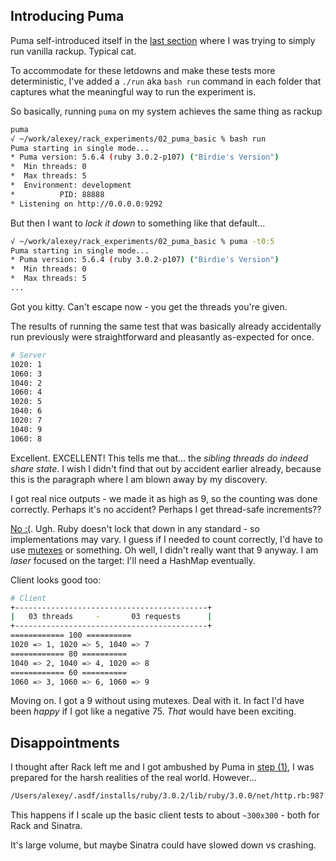 ## Introducing Puma
Puma self-introduced itself in the [last section](../01_rack_threaded_requests/README.md) where I was trying to simply run vanilla rackup. Typical cat.

To accommodate for these letdowns and make these tests more deterministic, I've added a `./run` aka `bash run` command in each folder that captures what the meaningful way to run the experiment is.

So basically, running `puma` on my system achieves the same thing as rackup
```bash
puma
√ ~/work/alexey/rack_experiments/02_puma_basic % bash run
Puma starting in single mode...
* Puma version: 5.6.4 (ruby 3.0.2-p107) ("Birdie's Version")
*  Min threads: 0
*  Max threads: 5
*  Environment: development
*          PID: 88888
* Listening on http://0.0.0.0:9292
````

But then I want to _lock it down_ to something like that default...
```bash
√ ~/work/alexey/rack_experiments/02_puma_basic % puma -t0:5
Puma starting in single mode...
* Puma version: 5.6.4 (ruby 3.0.2-p107) ("Birdie's Version")
*  Min threads: 0
*  Max threads: 5
...
````

Got you kitty. Can't escape now - you get the threads you're given.

The results of running the same test that was basically already accidentally run previously were straightforward and pleasantly as-expected for once.

```bash
# Server
1020: 1
1060: 3
1040: 2
1060: 4
1020: 5
1040: 6
1020: 7
1040: 9
1060: 8
```

Excellent. EXCELLENT! This tells me that... the *sibling threads do indeed share state*. I wish I didn't find that out by accident earlier already, because this is the paragraph where I am blown away by my discovery.

I got real nice outputs - we made it as high as 9, so the counting was done correctly. Perhaps it's no accident? Perhaps I get thread-safe increments??

[No :(](https://stackoverflow.com/a/44521011). Ugh. Ruby doesn't lock that down in any standard - so implementations may vary. I guess if I needed to count correctly, I'd have to use [mutexes](https://lucaguidi.com/2014/03/27/thread-safety-with-ruby/) or something. Oh well, I didn't really want that 9 anyway. I am *laser* focused on the target: I'll need a HashMap eventually.

Client looks good too:

```bash
# Client
+-------------------------------------------+
|   03 threads     -       03 requests      |
+-------------------------------------------+
============ 100 ==========
1020 => 1, 1020 => 5, 1040 => 7
============ 80 ==========
1040 => 2, 1040 => 4, 1020 => 8
============ 60 ==========
1060 => 3, 1060 => 6, 1060 => 9
````

Moving on. I got a 9 without using mutexes. Deal with it. In fact I'd have been _happy_ if I got like a negative 75. _That_ would have been exciting.



## Disappointments
I thought after Rack left me and I got ambushed by Puma in [step (1)](../01_rack_threaded_requests/README.md), I was prepared for the harsh realities of the real world. However...

```bash
/Users/alexey/.asdf/installs/ruby/3.0.2/lib/ruby/3.0.0/net/http.rb:987:in `initialize': Can't assign requested address - connect(2) for "localhost" port 9292 (Errno::EADDRNOTAVAIL)
````

This happens if I scale up the basic client tests to about `~300x300` - both for Rack and Sinatra.

It's large volume, but maybe Sinatra could have slowed down vs crashing.
